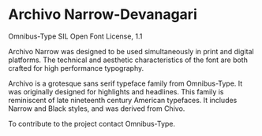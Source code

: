 Archivo Narrow-Devanagari
==================

Omnibus-Type
SIL Open Font License, 1.1

Archivo Narrow was designed to be used simultaneously in print and digital platforms. The technical and aesthetic characteristics of the font are both crafted for high performance typography.

Archivo is a grotesque sans serif typeface family from Omnibus-Type. It was originally designed for highlights and headlines. This family is reminiscent of late nineteenth century American typefaces. It includes Narrow and Black styles, and was derived from Chivo.

To contribute to the project contact Omnibus-Type.
